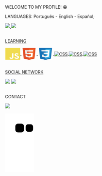 WELCOME TO MY PROFILE! 😁

LANGUAGES: Português - English - Español;

 <div>
  <a href="https://github.com/Alex-Lima84">
  <img height="176em" src="https://github-readme-stats.vercel.app/api?username=Alex-Lima84&show_icons=true&theme=synthwave&include_all_commits=true&count_private=true"/>
  <img height="178em" src="https://github-readme-stats.vercel.app/api/top-langs/?username=Alex-Lima84&layout=compact&langs_count=6&theme=synthwave"/>
</div>
<div style="display: inline_block"><br>
 
LEARNING
<div>
  <img align="center" alt="Js" height="40" width="50" src="https://raw.githubusercontent.com/devicons/devicon/master/icons/javascript/javascript-plain.svg">
  <img align="center" alt="HTML" height="40" width="50" src="https://raw.githubusercontent.com/devicons/devicon/master/icons/html5/html5-original.svg">
  <img align="center" alt="CSS" height="40" width="50" src="https://raw.githubusercontent.com/devicons/devicon/master/icons/css3/css3-original.svg">
  <img align="center" alt="CSS" height="30" width="70" src="https://img.shields.io/badge/Node.js-43853D?style=for-the-badge&logo=node.js&logoColor=white"> 
  <img align="center" alt="CSS" height="30" width="70" src="https://img.shields.io/badge/React-20232A?style=for-the-badge&logo=react&logoColor=61DAFB">
  <img align="center" alt="CSS" height="50" width="60" src="https://cdn.jsdelivr.net/gh/devicons/devicon/icons/python/python-original-wordmark.svg">
<div style="display: inline_block"><br>
 
SOCIAL NETWORK
<div>  
   <a href="https://instagram.com/alexandreluizcl" target="_blank"><img src="https://img.shields.io/badge/-Instagram-%23E4405F?style=for-the-badge&logo=instagram&logoColor=white" target="_blank"></a>
   <a href="https://www.linkedin.com/in/alexandre-luiz-cerutti-lima-675b3737" target="_blank"><img src="https://img.shields.io/badge/-LinkedIn-%230077B5?style=for-the-badge&logo=linkedin&logoColor=white" target="_blank"></a> 
<div style="display: inline_block"><br>
 
CONTACT
<div>  
   <a href ="mailto:alexandre.cerutti@live.com"><img src="https://img.shields.io/badge/-Gmail-%23333?style=for-the-badge&logo=gmail&logoColor=white" target="_blank"></a>
   
 ![Snake animation](https://github.com/Alex-Lima84/Alex-Lima84/blob/output/github-contribution-grid-snake.svg)
</div>
